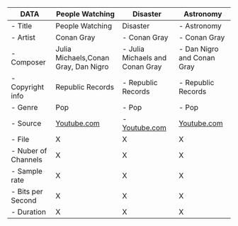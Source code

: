 | DATA          | People Watching       | Disaster       |  Astronomy     |
| ----------------- | ----------------- | ----------------- | ----------------- | 
| - Title           |  People Watching        | Disaster          | - Astronomy          |
| - Artist         |  Conan Gray          | - Conan Gray         | - Conan Gray          |
| - Composer        |  Julia Michaels,Conan Gray, Dan Nigro       | - Julia Michaels and Conan Gray         | - Dan Nigro and Conan Gray          |
| - Copyright info  |  Republic Records         | - Republic Records          | - Republic Records         |
| - Genre           |  Pop          | - Pop          | - Pop          |
| - Source          |  [Youtube.com](https://www.youtube.com/watch?v=goqqohUitmw)          | - [Youtube.com](https://www.youtube.com/watch?v=9cMPFEEuh0g)          | [Youtube.com](https://www.youtube.com/watch?v=PNKxAWiu4Fc)          | 
| - File            | X          | X        | X        |
| - Nuber of Channels| X          |  X          | X          |
| - Sample rate     | X          | X         | X        |
| - Bits per Second    | X          | X          | X          |
| - Duration        | X         | X          | X          |

